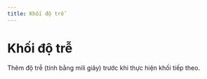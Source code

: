 ```yaml
---
title: Khối độ trễ
---
```


# Khối độ trễ

Thêm độ trễ (tính bằng mili giây) trước khi thực hiện khối tiếp theo.